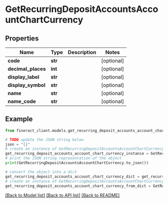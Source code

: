 # GetRecurringDepositAccountsAccountChartCurrency


## Properties

Name | Type | Description | Notes
------------ | ------------- | ------------- | -------------
**code** | **str** |  | [optional] 
**decimal_places** | **int** |  | [optional] 
**display_label** | **str** |  | [optional] 
**display_symbol** | **str** |  | [optional] 
**name** | **str** |  | [optional] 
**name_code** | **str** |  | [optional] 

## Example

```python
from fineract_client.models.get_recurring_deposit_accounts_account_chart_currency import GetRecurringDepositAccountsAccountChartCurrency

# TODO update the JSON string below
json = "{}"
# create an instance of GetRecurringDepositAccountsAccountChartCurrency from a JSON string
get_recurring_deposit_accounts_account_chart_currency_instance = GetRecurringDepositAccountsAccountChartCurrency.from_json(json)
# print the JSON string representation of the object
print(GetRecurringDepositAccountsAccountChartCurrency.to_json())

# convert the object into a dict
get_recurring_deposit_accounts_account_chart_currency_dict = get_recurring_deposit_accounts_account_chart_currency_instance.to_dict()
# create an instance of GetRecurringDepositAccountsAccountChartCurrency from a dict
get_recurring_deposit_accounts_account_chart_currency_from_dict = GetRecurringDepositAccountsAccountChartCurrency.from_dict(get_recurring_deposit_accounts_account_chart_currency_dict)
```
[[Back to Model list]](../README.md#documentation-for-models) [[Back to API list]](../README.md#documentation-for-api-endpoints) [[Back to README]](../README.md)


